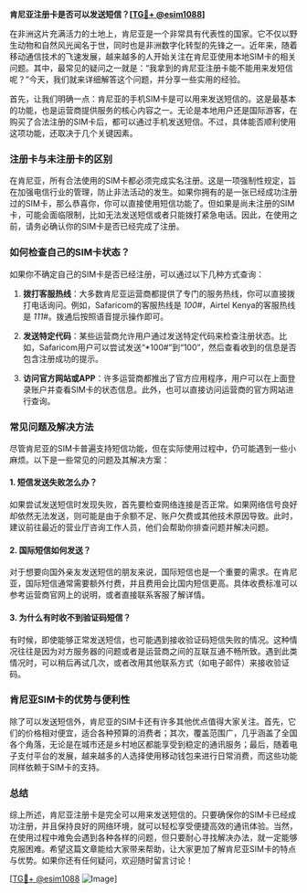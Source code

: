 **肯尼亚注册卡是否可以发送短信？[[TG💪+ @esim1088](https://t.me/s/esim1088)]**

在非洲这片充满活力的土地上，肯尼亚是一个非常具有代表性的国家。它不仅以野生动物和自然风光闻名于世，同时也是非洲数字化转型的先锋之一。近年来，随着移动通信技术的飞速发展，越来越多的人开始关注在肯尼亚使用本地SIM卡的相关问题。其中，最常见的疑问之一就是：“我拿到的肯尼亚注册卡能不能用来发短信呢？”今天，我们就来详细解答这个问题，并分享一些实用的经验。

首先，让我们明确一点：肯尼亚的手机SIM卡是可以用来发送短信的。这是最基本的功能，也是运营商提供服务的核心内容之一。无论是本地用户还是国际游客，在购买了合法注册的SIM卡后，都可以通过手机发送短信。不过，具体能否顺利使用这项功能，还取决于几个关键因素。

### 注册卡与未注册卡的区别

在肯尼亚，所有合法使用的SIM卡都必须完成实名注册。这是一项强制性规定，旨在加强电信行业的管理，防止非法活动的发生。如果你拥有的是一张已经成功注册过的SIM卡，那么恭喜你，你可以直接使用短信功能了。但如果是尚未注册的SIM卡，可能会面临限制，比如无法发送短信或者只能拨打紧急电话。因此，在使用之前，请务必确认你的SIM卡是否已经完成了注册。

### 如何检查自己的SIM卡状态？

如果你不确定自己的SIM卡是否已经注册，可以通过以下几种方式查询：

1. **拨打客服热线**：大多数肯尼亚运营商都提供了专门的服务热线，你可以直接拨打电话询问。例如，Safaricom的客服热线是 *100#*，Airtel Kenya的客服热线是 *111#*。拨通后按照语音提示操作即可。
   
2. **发送特定代码**：某些运营商允许用户通过发送特定代码来检查注册状态。比如，Safaricom用户可以尝试发送“*100#”到“100”，然后查看收到的信息是否包含注册成功的提示。

3. **访问官方网站或APP**：许多运营商都推出了官方应用程序，用户可以在上面登录账户并查看SIM卡的状态信息。此外，也可以直接访问运营商的官方网站进行查询。

### 常见问题及解决方法

尽管肯尼亚的SIM卡普遍支持短信功能，但在实际使用过程中，仍可能遇到一些小麻烦。以下是一些常见的问题及其解决方案：

#### 1. 短信发送失败怎么办？
如果尝试发送短信时发现失败，首先要检查网络连接是否正常。如果网络信号良好却依然无法发送，则可能是由于余额不足、账户欠费或其他技术原因导致。此时，建议前往最近的营业厅咨询工作人员，他们会帮助你排查问题并解决问题。

#### 2. 国际短信如何发送？
对于想要向国外亲友发送短信的朋友来说，国际短信也是一个重要的需求。在肯尼亚，国际短信通常需要额外付费，并且费用会比国内短信更高。具体收费标准可以参考运营商官网上的说明，或者直接联系客服了解详情。

#### 3. 为什么有时收不到验证码短信？
有时候，即使能够正常发送短信，也可能遇到接收验证码短信失败的情况。这种情况往往是因为对方服务器的问题或者是运营商之间的互联互通不畅所致。遇到此类情况时，可以稍后再试几次，或者改用其他联系方式（如电子邮件）来接收验证码。

### 肯尼亚SIM卡的优势与便利性

除了可以发送短信外，肯尼亚的SIM卡还有许多其他优点值得大家关注。首先，它们的价格相对便宜，适合各种预算的消费者；其次，覆盖范围广，几乎涵盖了全国各个角落，无论是在城市还是乡村地区都能享受到稳定的通讯服务；最后，随着电子支付平台的发展，越来越多的人选择使用移动钱包来进行日常消费，而这些功能同样依赖于SIM卡的支持。

### 总结

综上所述，肯尼亚注册卡是完全可以用来发送短信的。只要确保你的SIM卡已经成功注册，并且保持良好的网络环境，就可以轻松享受便捷高效的通讯体验。当然，在使用过程中难免会遇到各种各样的问题，但只要耐心寻找解决办法，就一定能够克服困难。希望这篇文章能给大家带来帮助，让大家更加了解肯尼亚SIM卡的特点与优势。如果你还有任何疑问，欢迎随时留言讨论！

[[TG💪+ @esim1088](https://t.me/s/esim1088) ![Image](https://i.postimg.cc/4NQfJmqS/Snipaste-2025-05-13-00-14-12.png)]